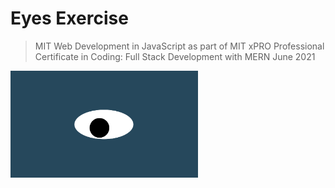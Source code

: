 # Eyes Exercise
>MIT Web Development in JavaScript as part of MIT xPRO Professional Certificate in Coding: Full Stack Development with MERN June 2021
<img src= "oneeye.png" width='300'/>

